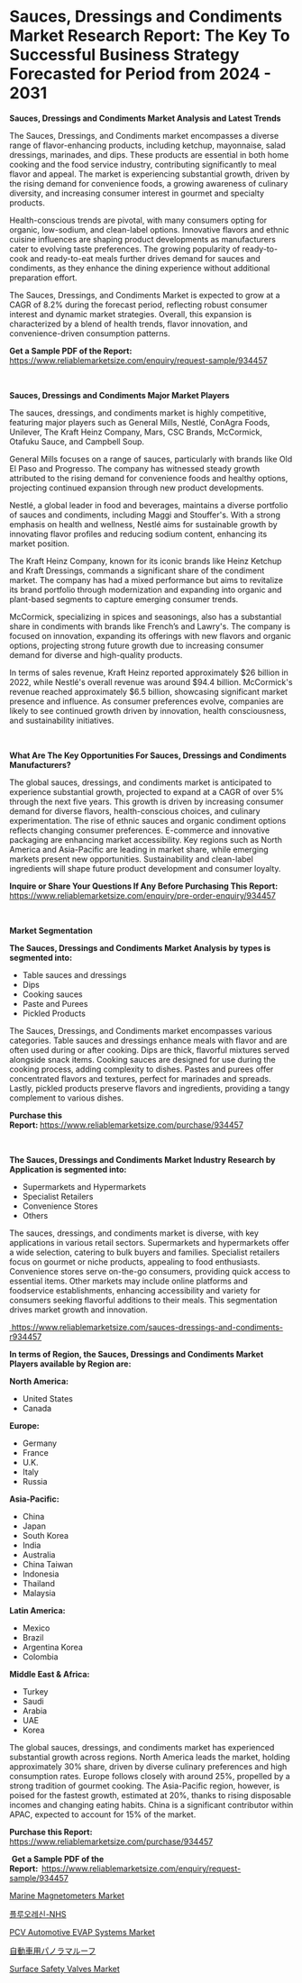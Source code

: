 <p><h1>Sauces, Dressings and Condiments Market Research Report: The Key To Successful Business Strategy Forecasted for Period from 2024 - 2031</h1></p><p><strong>Sauces, Dressings and Condiments Market Analysis and Latest Trends</strong></p>
<p><p>The Sauces, Dressings, and Condiments market encompasses a diverse range of flavor-enhancing products, including ketchup, mayonnaise, salad dressings, marinades, and dips. These products are essential in both home cooking and the food service industry, contributing significantly to meal flavor and appeal. The market is experiencing substantial growth, driven by the rising demand for convenience foods, a growing awareness of culinary diversity, and increasing consumer interest in gourmet and specialty products.</p><p>Health-conscious trends are pivotal, with many consumers opting for organic, low-sodium, and clean-label options. Innovative flavors and ethnic cuisine influences are shaping product developments as manufacturers cater to evolving taste preferences. The growing popularity of ready-to-cook and ready-to-eat meals further drives demand for sauces and condiments, as they enhance the dining experience without additional preparation effort.</p><p>The Sauces, Dressings, and Condiments Market is expected to grow at a CAGR of 8.2% during the forecast period, reflecting robust consumer interest and dynamic market strategies. Overall, this expansion is characterized by a blend of health trends, flavor innovation, and convenience-driven consumption patterns.</p></p>
<p><strong>Get a Sample PDF of the Report:&nbsp;</strong> <a href="https://www.reliablemarketsize.com/enquiry/request-sample/934457">https://www.reliablemarketsize.com/enquiry/request-sample/934457</a></p>
<p>&nbsp;</p>
<p><strong>Sauces, Dressings and Condiments Major Market Players</strong></p>
<p><p>The sauces, dressings, and condiments market is highly competitive, featuring major players such as General Mills, Nestlé, ConAgra Foods, Unilever, The Kraft Heinz Company, Mars, CSC Brands, McCormick, Otafuku Sauce, and Campbell Soup. </p><p>General Mills focuses on a range of sauces, particularly with brands like Old El Paso and Progresso. The company has witnessed steady growth attributed to the rising demand for convenience foods and healthy options, projecting continued expansion through new product developments.</p><p>Nestlé, a global leader in food and beverages, maintains a diverse portfolio of sauces and condiments, including Maggi and Stouffer's. With a strong emphasis on health and wellness, Nestlé aims for sustainable growth by innovating flavor profiles and reducing sodium content, enhancing its market position.</p><p>The Kraft Heinz Company, known for its iconic brands like Heinz Ketchup and Kraft Dressings, commands a significant share of the condiment market. The company has had a mixed performance but aims to revitalize its brand portfolio through modernization and expanding into organic and plant-based segments to capture emerging consumer trends.</p><p>McCormick, specializing in spices and seasonings, also has a substantial share in condiments with brands like French’s and Lawry's. The company is focused on innovation, expanding its offerings with new flavors and organic options, projecting strong future growth due to increasing consumer demand for diverse and high-quality products.</p><p>In terms of sales revenue, Kraft Heinz reported approximately $26 billion in 2022, while Nestlé's overall revenue was around $94.4 billion. McCormick's revenue reached approximately $6.5 billion, showcasing significant market presence and influence. As consumer preferences evolve, companies are likely to see continued growth driven by innovation, health consciousness, and sustainability initiatives.</p></p>
<p>&nbsp;</p>
<p><strong>What Are The Key Opportunities For Sauces, Dressings and Condiments Manufacturers?</strong></p>
<p><p>The global sauces, dressings, and condiments market is anticipated to experience substantial growth, projected to expand at a CAGR of over 5% through the next five years. This growth is driven by increasing consumer demand for diverse flavors, health-conscious choices, and culinary experimentation. The rise of ethnic sauces and organic condiment options reflects changing consumer preferences. E-commerce and innovative packaging are enhancing market accessibility. Key regions such as North America and Asia-Pacific are leading in market share, while emerging markets present new opportunities. Sustainability and clean-label ingredients will shape future product development and consumer loyalty.</p></p>
<p><strong>Inquire or Share Your Questions If Any Before Purchasing This Report:</strong> <a href="https://www.reliablemarketsize.com/enquiry/pre-order-enquiry/934457">https://www.reliablemarketsize.com/enquiry/pre-order-enquiry/934457</a></p>
<p>&nbsp;</p>
<p><strong>Market Segmentation</strong></p>
<p><strong>The Sauces, Dressings and Condiments Market Analysis by types is segmented into:</strong></p>
<p><ul><li>Table sauces and dressings</li><li>Dips</li><li>Cooking sauces</li><li>Paste and Purees</li><li>Pickled Products</li></ul></p>
<p><p>The Sauces, Dressings, and Condiments market encompasses various categories. Table sauces and dressings enhance meals with flavor and are often used during or after cooking. Dips are thick, flavorful mixtures served alongside snack items. Cooking sauces are designed for use during the cooking process, adding complexity to dishes. Pastes and purees offer concentrated flavors and textures, perfect for marinades and spreads. Lastly, pickled products preserve flavors and ingredients, providing a tangy complement to various dishes.</p></p>
<p><strong>Purchase this Report:&nbsp;</strong><a href="https://www.reliablemarketsize.com/purchase/934457">https://www.reliablemarketsize.com/purchase/934457</a></p>
<p>&nbsp;</p>
<p><strong>The Sauces, Dressings and Condiments Market Industry Research by Application is segmented into:</strong></p>
<p><ul><li>Supermarkets and Hypermarkets</li><li>Specialist Retailers</li><li>Convenience Stores</li><li>Others</li></ul></p>
<p><p>The sauces, dressings, and condiments market is diverse, with key applications in various retail sectors. Supermarkets and hypermarkets offer a wide selection, catering to bulk buyers and families. Specialist retailers focus on gourmet or niche products, appealing to food enthusiasts. Convenience stores serve on-the-go consumers, providing quick access to essential items. Other markets may include online platforms and foodservice establishments, enhancing accessibility and variety for consumers seeking flavorful additions to their meals. This segmentation drives market growth and innovation.</p></p>
<p><a href="https://www.reliablemarketsize.com/sauces-dressings-and-condiments-r934457">&nbsp;https://www.reliablemarketsize.com/sauces-dressings-and-condiments-r934457</a></p>
<p><strong>In terms of Region, the Sauces, Dressings and Condiments Market Players available by Region are:</strong></p>
<p>
    <p> <strong> North America: </strong>
        <ul>
            <li>United States</li>
            <li>Canada</li>
        </ul>
        </p> 
    <p> <strong> Europe: </strong>
        <ul>
            <li>Germany</li>
            <li>France</li>
            <li>U.K.</li>
            <li>Italy</li>
            <li>Russia</li>
        </ul>
        </p> 
    <p> <strong> Asia-Pacific: </strong>
        <ul>
            <li>China</li>
            <li>Japan</li>
            <li>South Korea</li>
            <li>India</li>
            <li>Australia</li>
            <li>China Taiwan</li>
            <li>Indonesia</li>
            <li>Thailand</li>
            <li>Malaysia</li>
        </ul>
        </p> 
    <p> <strong> Latin America: </strong>
        <ul>
            <li>Mexico</li>
            <li>Brazil</li>
            <li>Argentina Korea</li>
            <li>Colombia</li>
        </ul>
        </p> 
    <p> <strong> Middle East & Africa: </strong>
        <ul>
            <li>Turkey</li>
            <li>Saudi</li>
            <li>Arabia</li>
            <li>UAE</li>
            <li>Korea</li>
        </ul>
    </p>
    </p>
<p><p>The global sauces, dressings, and condiments market has experienced substantial growth across regions. North America leads the market, holding approximately 30% share, driven by diverse culinary preferences and high consumption rates. Europe follows closely with around 25%, propelled by a strong tradition of gourmet cooking. The Asia-Pacific region, however, is poised for the fastest growth, estimated at 20%, thanks to rising disposable incomes and changing eating habits. China is a significant contributor within APAC, expected to account for 15% of the market.</p></p>
<p><strong>Purchase this Report: </strong><a href="https://www.reliablemarketsize.com/purchase/934457">https://www.reliablemarketsize.com/purchase/934457</a></p>
<p>&nbsp;<strong>Get a Sample PDF of the Report:&nbsp;&nbsp;</strong><a href="https://www.reliablemarketsize.com/enquiry/request-sample/934457">https://www.reliablemarketsize.com/enquiry/request-sample/934457</a></p>
<p><strong></strong></p>
<p><p><a href="https://medium.com/@dan.murray5879/the-marine-magnetometers-market-is-experiencing-higher-than-anticipated-demand-compared-to-191ffdf16696">Marine Magnetometers Market</a></p><p><a href="https://medium.com/@deandreclark78/%EC%84%B8%EA%B3%84-fluorescein-nhs-market-%EC%9D%80-2024%EC%97%90%EC%84%9C-2031%EB%A1%9C-%EC%97%B0%ED%8F%89%EA%B7%A0-%EC%A6%9D%EA%B0%80%EC%9C%A8%EC%9D%84-%EB%B3%B4%EC%9D%BC-%EA%B2%83%EC%9C%BC%EB%A1%9C-%EC%98%88%EC%83%81%EB%90%A9%EB%8B%88%EB%8B%A4-04a3905efccb">플루오레신-NHS</a></p><p><a href="https://issuu.com/reportprime-2/docs/pcv-automotive-evap-systems-market-_55cc89509385a0">PCV Automotive EVAP Systems Market</a></p><p><a href="https://medium.com/@jasminebabez/automotive-panoramic-roof-market-%E3%81%AF-%E3%82%B3%E3%82%B9%E3%83%88%E7%AE%A1%E7%90%86%E3%81%A8%E5%8A%B9%E7%8E%87%E5%90%91%E4%B8%8A%E3%82%92%E5%84%AA%E5%85%88%E3%81%97%E3%81%BE%E3%81%99-%E3%81%95%E3%82%89%E3%81%AB-%E5%A0%B1%E5%91%8A%E6%9B%B8%E3%81%AF%E5%B8%82%E5%A0%B4%E3%81%AE%E9%9C%80%E8%A6%81%E9%9D%A2%E3%81%A8%E4%BE%9B%E7%B5%A6%E9%9D%A2%E3%81%AE%E4%B8%A1%E6%96%B9%E3%82%92%E3%82%AB%E3%83%90%E3%83%BC%E3%81%97%E3%81%A6%E3%81%84%E3%81%BE%E3%81%99-automotive-90d19ee5e7b0">自動車用パノラマルーフ</a></p><p><a href="https://www.linkedin.com/pulse/how-regions-adapting-surface-safety-valves-market-global-trends-tvope?trackingId=EGkEUDJPRvaADi0N43N90A%3D%3D">Surface Safety Valves Market</a></p></p>